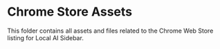 # Chrome Store Assets

This folder contains all assets and files related to the Chrome Web Store listing for Local AI Sidebar.
